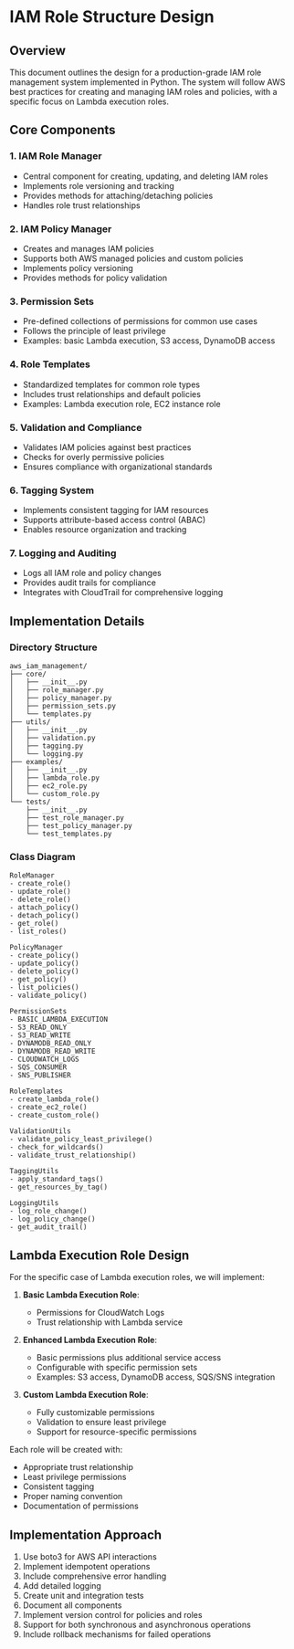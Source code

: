 # IAM Role Structure Design

## Overview
This document outlines the design for a production-grade IAM role management system implemented in Python. The system will follow AWS best practices for creating and managing IAM roles and policies, with a specific focus on Lambda execution roles.

## Core Components

### 1. IAM Role Manager
- Central component for creating, updating, and deleting IAM roles
- Implements role versioning and tracking
- Provides methods for attaching/detaching policies
- Handles role trust relationships

### 2. IAM Policy Manager
- Creates and manages IAM policies
- Supports both AWS managed policies and custom policies
- Implements policy versioning
- Provides methods for policy validation

### 3. Permission Sets
- Pre-defined collections of permissions for common use cases
- Follows the principle of least privilege
- Examples: basic Lambda execution, S3 access, DynamoDB access

### 4. Role Templates
- Standardized templates for common role types
- Includes trust relationships and default policies
- Examples: Lambda execution role, EC2 instance role

### 5. Validation and Compliance
- Validates IAM policies against best practices
- Checks for overly permissive policies
- Ensures compliance with organizational standards

### 6. Tagging System
- Implements consistent tagging for IAM resources
- Supports attribute-based access control (ABAC)
- Enables resource organization and tracking

### 7. Logging and Auditing
- Logs all IAM role and policy changes
- Provides audit trails for compliance
- Integrates with CloudTrail for comprehensive logging

## Implementation Details

### Directory Structure
```
aws_iam_management/
├── core/
│   ├── __init__.py
│   ├── role_manager.py
│   ├── policy_manager.py
│   ├── permission_sets.py
│   └── templates.py
├── utils/
│   ├── __init__.py
│   ├── validation.py
│   ├── tagging.py
│   └── logging.py
├── examples/
│   ├── __init__.py
│   ├── lambda_role.py
│   ├── ec2_role.py
│   └── custom_role.py
└── tests/
    ├── __init__.py
    ├── test_role_manager.py
    ├── test_policy_manager.py
    └── test_templates.py
```

### Class Diagram

```
RoleManager
- create_role()
- update_role()
- delete_role()
- attach_policy()
- detach_policy()
- get_role()
- list_roles()

PolicyManager
- create_policy()
- update_policy()
- delete_policy()
- get_policy()
- list_policies()
- validate_policy()

PermissionSets
- BASIC_LAMBDA_EXECUTION
- S3_READ_ONLY
- S3_READ_WRITE
- DYNAMODB_READ_ONLY
- DYNAMODB_READ_WRITE
- CLOUDWATCH_LOGS
- SQS_CONSUMER
- SNS_PUBLISHER

RoleTemplates
- create_lambda_role()
- create_ec2_role()
- create_custom_role()

ValidationUtils
- validate_policy_least_privilege()
- check_for_wildcards()
- validate_trust_relationship()

TaggingUtils
- apply_standard_tags()
- get_resources_by_tag()

LoggingUtils
- log_role_change()
- log_policy_change()
- get_audit_trail()
```

## Lambda Execution Role Design

For the specific case of Lambda execution roles, we will implement:

1. **Basic Lambda Execution Role**:
   - Permissions for CloudWatch Logs
   - Trust relationship with Lambda service

2. **Enhanced Lambda Execution Role**:
   - Basic permissions plus additional service access
   - Configurable with specific permission sets
   - Examples: S3 access, DynamoDB access, SQS/SNS integration

3. **Custom Lambda Execution Role**:
   - Fully customizable permissions
   - Validation to ensure least privilege
   - Support for resource-specific permissions

Each role will be created with:
- Appropriate trust relationship
- Least privilege permissions
- Consistent tagging
- Proper naming convention
- Documentation of permissions

## Implementation Approach

1. Use boto3 for AWS API interactions
2. Implement idempotent operations
3. Include comprehensive error handling
4. Add detailed logging
5. Create unit and integration tests
6. Document all components
7. Implement version control for policies and roles
8. Support for both synchronous and asynchronous operations
9. Include rollback mechanisms for failed operations
